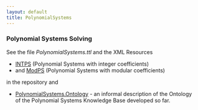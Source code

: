 ```yaml
---
layout: default
title: PolynomialSystems
---
```


### Polynomial Systems Solving

See the file *PolynomialSystems.ttl* and the XML Resources

-   [INTPS](http://symbolicdata.org/XMLResources/INTPS) (Polynomial Systems with integer coefficients)
-   and [ModPS](http://symbolicdata.org/XMLResources/ModPS) (Polynomial Systems with modular coefficients)

in the repository and

-   [PolynomialSystems.Ontology](PolynomialSystems.Ontology "wikilink") - an informal description of the Ontology of the Polynomial Systems Knowledge Base developed so far.

